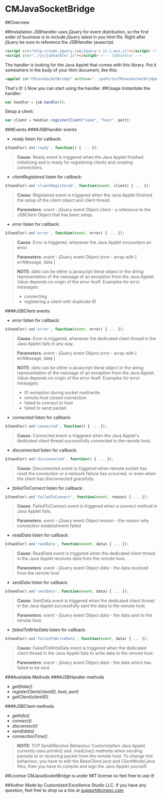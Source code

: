 CMJavaSocketBridge
==================

##Overview

##Installation
JSBHandler uses jQuery for event distribution, so the first order of business is to include jQuery latest in you html file. Right after jQuery be sure to reference the JSBHandler javascript.
``` html
<script src="http://code.jquery.com/jquery-1.11.1.min.js"></script> <!-- jQuery -->
<script src="../js/jsbhandler.js"></script> <!-- JSBHandler -->
```
The handler is looking for the Java Applet that comes with this library. Put it somewhere in the *body* of your html document, like this:
``` html
<applet id="CMJavaSocketBridge" archive="../path/to/CMJavaSocketBridge.jar" code=com.cmexc.socketbridge.CMJSocketBridge.class width="1" height="1" mayscript></applet>
```
That's it! :) Now you can start using the handler.
##Usage
Instantiate the handler:
``` javascript 
var handler = jsb.handler();
```

Setup a client:
``` javascript
var client = handler.registerClient("name", "host", port);
```
###Events
####JSBHandler events
- *ready* listen for callback:
``` javascript
$(handler).on('ready', function() { ... });
```
> **Cause**: 
> Ready event is triggered when the Java Applet finished initializing and is ready for registering clients and creating connections.

- *clientRegistered* listen for callback:
``` javascript
$(handler).on('clientRegistered', function(event, client) { ... });
```
> **Cause**: 
> Registered event is triggered when the Java Applet finished the setup of the client object and client thread. 
>
> **Parameters**:
> *event* - jQuery event Object
> *client* - a reference to the JSBClient Object that has been setup.

- *error* listen for callback:
``` javascript
$(handler).on('error', function(event, error) { ... });
```
> **Cause**:
> Error is triggered, whenever the Java Applet encounters an error.
>
> **Parameters**:
> *event* - jQuery event Object
> *error* - array with [ errMessage, data ]
>
> **NOTE**: *data* can be either a javascript literal object or the string representation of the message of an exception from the Java Applet. Value depends on origin of the error itself.
> Examples for error messages:
> - connecting
> - registering a client with duplicate ID

####JSBClient events
- *error* listen for callback:
``` javascript
$(handler).on('error', function(event, error) { ... });
```
> **Cause**:
> Error is triggered, whenever the dedicated client thread in the Java Applet fails in any way.
>
> **Parameters**:
> *event* - jQuery event Object
> *error* - array with [ errMessage, data ]
>
> **NOTE**: *data* can be either a javascript literal object or the string representation of the message of an exception from the Java Applet. Value depends on origin of the error itself.
> Examples for error messages:
> - IO exception during socket read/write
> - remote host closed connection
> - failed to connect to host
> - failed to send packet

- *connected* listen for callback:
``` javascript
$(handler).on('connected', function() { ... });
```
> **Cause**: 
> Connected event is triggered when the Java Applet's dedicated client thread successfully connected to the remote host. 

- *disconnected* listen for callback:
``` javascript
$(handler).on('disconnected', function() { ... });
```
> **Cause**: 
> Disconnected event is triggered when remote socket has reset the connection or a network failure has occurred, or even when the client has disconnected gracefully.

- *failedToConnect* listen for callback:
``` javascript
$(handler).on('failedToConnect', function(event, reason) { ... });
```
> **Cause**: 
> FailedToConnect event is triggered when a connect method in Java Applet fails. 
>
> **Parameters**:
> *event* - jQuery event Object
> *reason* - the reason why connection establishment failed

- *readData* listen for callback:
``` javascript
$(handler).on('readData', function(event, data) { ... });
```
> **Cause**: 
> ReadData event is triggered when the dedicated client thread in the Java Applet receives data from the remote host. 
>
> **Parameters**:
> *event* - jQuery event Object
> *data* - the data received from the remote host

- *sentData* listen for callback:
``` javascript
$(handler).on('sentData', function(event, data) { ... });
```
> **Cause**: 
> SentData event is triggered when the dedicated client thread in the Java Applet successfully sent the data to the remote host. 
>
> **Parameters**:
> *event* - jQuery event Object
> *data* - the data sent to the remote host

- *failedToWriteData* listen for callback:
``` javascript
$(handler).on('failedToWriteData', function(event, data) { ... });
```
> **Cause**: 
> FailedToWriteData event is triggered when the dedicated client thread in the Java Applet fails to write data to the remote host. 
>
> **Parameters**:
> *event* - jQuery event Object
> *data* - the data which has failed to be sent 

###Available Methods
####JSBHandler methods
- *getState()*
- *registerClient(clientID, host, port)*
- *getClient(clientID)*

####JSBClient methods
- *getInfo()*
- *connect()*
- *disconnect()*
- *send(data)*
- *connectionTime()*

> **NOTE:** TCP Send/Receive Behaviour Customization
Java Applet currently uses println() and .readLine() methods when sending packets to or receiving packet from the remote host. To change this behaviour, you have to edit the *BaseClient.java* and *ClientModel.java* files, then you have to compile and sign the Java Applet yourself.

##License
CMJavaSocketBridge is under MIT license so feel free to use it!

##Author
Made by Customized Excellence Studio LLC. If you have any question, feel free to drop us a line at [support@cmexc.com](mailto:support@cmexc.com)
